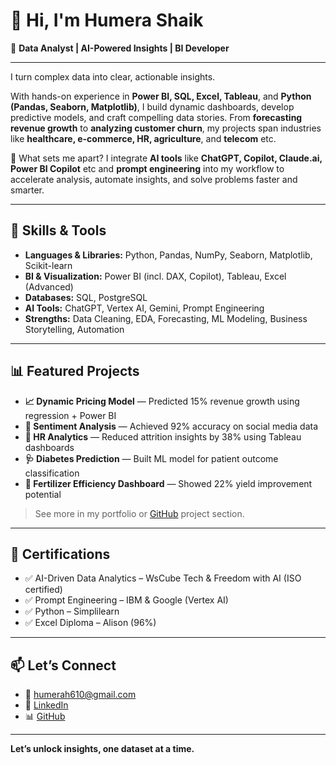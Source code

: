 # 👋 Hi, I'm Humera Shaik

🎯 **Data Analyst | AI-Powered Insights | BI Developer**

---

I turn complex data into clear, actionable insights.

With hands-on experience in **Power BI, SQL, Excel, Tableau**, and **Python (Pandas, Seaborn, Matplotlib)**, I build dynamic dashboards, develop predictive models, and craft compelling data stories. From **forecasting revenue growth** to **analyzing customer churn**, my projects span industries like **healthcare, e-commerce, HR, agriculture**, and **telecom** etc.

🚀 What sets me apart? I integrate **AI tools** like **ChatGPT, Copilot, Claude.ai, Power BI Copilot** etc and **prompt engineering** into my workflow to accelerate analysis, automate insights, and solve problems faster and smarter.

---

## 🧠 Skills & Tools

- **Languages & Libraries:** Python, Pandas, NumPy, Seaborn, Matplotlib, Scikit-learn  
- **BI & Visualization:** Power BI (incl. DAX, Copilot), Tableau, Excel (Advanced)  
- **Databases:** SQL, PostgreSQL  
- **AI Tools:** ChatGPT, Vertex AI, Gemini, Prompt Engineering  
- **Strengths:** Data Cleaning, EDA, Forecasting, ML Modeling, Business Storytelling, Automation

---

## 📊 Featured Projects

- **📈 Dynamic Pricing Model** — Predicted 15% revenue growth using regression + Power BI  
- **🧠 Sentiment Analysis** — Achieved 92% accuracy on social media data  
- **💼 HR Analytics** — Reduced attrition insights by 38% using Tableau dashboards  
- **🩺 Diabetes Prediction** — Built ML model for patient outcome classification  
- **🌱 Fertilizer Efficiency Dashboard** — Showed 22% yield improvement potential

> See more in my portfolio or [GitHub](https://github.com/HumeraShaik24) project section.

---

## 📜 Certifications

- ✅ AI-Driven Data Analytics – WsCube Tech & Freedom with AI (ISO certified)  
- ✅ Prompt Engineering – IBM & Google (Vertex AI)  
- ✅ Python – Simplilearn  
- ✅ Excel Diploma – Alison (96%)

---

## 📫 Let’s Connect

- 📧 humerah610@gmail.com  
- 💼 [LinkedIn](https://www.linkedin.com/in/humerashaik-dataanalyst/) 
- 📊 [GitHub](https://github.com/HumeraShaik24)

---

**Let’s unlock insights, one dataset at a time.**
